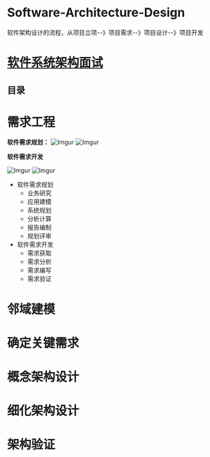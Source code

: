# Software-Architecture-Design
软件架构设计的流程，从项目立项--》项目需求--》项目设计--》项目开发

# [软件系统架构面试](https://github.com/stevenli91748/Software-Architecture-Design/tree/master/Interview)

目录
---

# 需求工程
 
 **软件需求规划：**
  ![Imgur](https://farm8.staticflickr.com/7876/32567759858_2e4ec05b05_o.jpg)
  ![Imgur](https://farm8.staticflickr.com/7904/45527345245_21539d7bb5_o.jpg)
  
  **软件需求开发**
  
  ![Imgur](https://farm8.staticflickr.com/7853/31500635057_a8341723a5_o.jpg)
  ![Imgur](https://farm8.staticflickr.com/7851/46440126601_b521848ce2_o.jpg)
  
 * 软件需求规划
   * 业务研究
   * 应用建模
   * 系统规划
   * 分析计算
   * 报告编制
   * 规划评审
 * 软件需求开发
   * 需求获取
   * 需求分析
   * 需求编写
   * 需求验证
# 邻域建模
# 确定关键需求
# 概念架构设计
# 细化架构设计
# 架构验证


